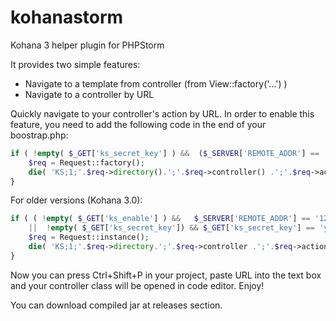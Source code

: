 kohanastorm
===========

Kohana 3 helper plugin for PHPStorm

It provides two simple features:

- Navigate to a template from controller (from View::factory('...') )
- Navigate to a controller by URL

Quickly navigate to your controller's action by URL.
In order to enable this feature, you need to add the following code in the end of your boostrap.php:

```php
if ( !empty( $_GET['ks_secret_key'] ) &&  ($_SERVER['REMOTE_ADDR'] == '127.0.0.1' || $_GET['ks_secret_key'] == 'your Secret Key' ) ){
    $req = Request::factory();
    die( 'KS;1;'.$req->directory().';'.$req->controller() .';'.$req->action() );
}
```

For older versions (Kohana 3.0):

```php
if ( ( !empty( $_GET['ks_enable'] ) &&   $_SERVER['REMOTE_ADDR'] == '127.0.0.1' )
    ||  !empty( $_GET['ks_secret_key']) && $_GET['ks_secret_key'] == 'your secret key' ) {
    $req = Request::instance();
    die( 'KS;1;'.$req->directory.';'.$req->controller .';'.$req->action );
}
```

Now you can press Ctrl+Shift+P in your project, paste URL into the text box and your controller class will be opened in code editor.
Enjoy!

You can download compiled jar at releases section.
